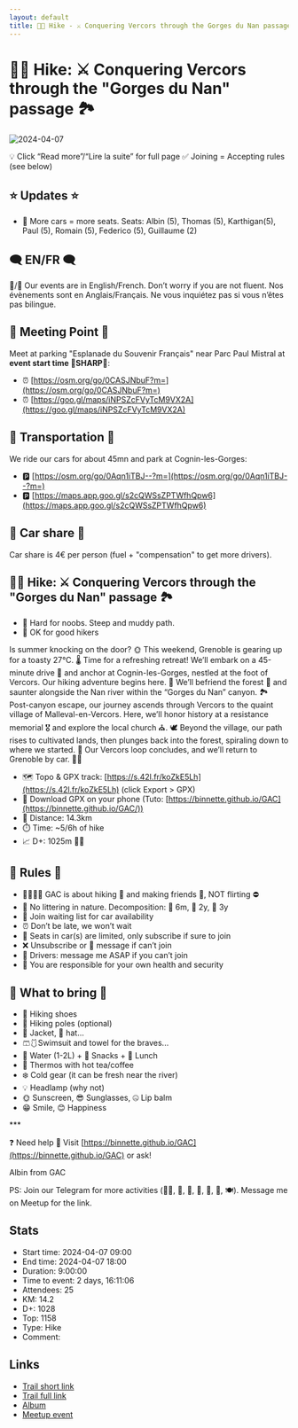 ```yaml
---
layout: default
title: 🥾🔴 Hike - ⚔️ Conquering Vercors through the Gorges du Nan passage 🏞️
---
```


# 🥾🔴 Hike: ⚔️ Conquering Vercors through the "Gorges du Nan" passage 🏞️

![2024-04-07](../img/orig/2024-04-07.jpg)

💡 Click “Read more”/“Lire la suite” for full page ✅ Joining = Accepting rules (see below)

##  ⭐ Updates ⭐ 

* 📅 More cars = more seats. Seats: Albin (5), Thomas (5), Karthigan(5), Paul (5), Romain (5), Federico (5), Guillaume (2)

##  🗨️ EN/FR 🗨️ 
🦅/🐓 Our events are in English/French. Don’t worry if you are not fluent. Nos évènements sont en Anglais/Français. Ne vous inquiétez pas si vous n’êtes pas bilingue.

## 📍 Meeting Point 📍
Meet at parking "Esplanade du Souvenir Français" near Parc Paul Mistral at **event start time 🔺SHARP🔺**:

* ⏰ [https://osm.org/go/0CASJNbuF?m=](https://osm.org/go/0CASJNbuF?m=)
* ⏰ [https://goo.gl/maps/iNPSZcFVyTcM9VX2A](https://goo.gl/maps/iNPSZcFVyTcM9VX2A)

##  🚗 Transportation 🚗 
We ride our cars for about 45mn and park at Cognin-les-Gorges:

* 🅿️ [https://osm.org/go/0Aqn1iTBJ--?m=](https://osm.org/go/0Aqn1iTBJ--?m=)
* 🅿️ [https://maps.app.goo.gl/s2cQWSsZPTWfhQpw6](https://maps.app.goo.gl/s2cQWSsZPTWfhQpw6)

##  🚗 Car share 🚗 
Car share is 4€ per person (fuel + "compensation" to get more drivers).

##  🥾🔴 Hike: ⚔️ Conquering Vercors through the "Gorges du Nan" passage 🏞️ 

* 🔴 Hard for noobs. Steep and muddy path.
* 🔵 OK for good hikers

Is summer knocking on the door? 🌞 This weekend, Grenoble is gearing up for a toasty 27°C. 🌡️ Time for a refreshing retreat! We’ll embark on a 45-minute drive 🚗 and anchor at Cognin-les-Gorges, nestled at the foot of Vercors. Our hiking adventure begins here. 🥾 We’ll befriend the forest 🌲 and saunter alongside the Nan river within the “Gorges du Nan” canyon. 🏞️ Post-canyon escape, our journey ascends through Vercors to the quaint village of Malleval-en-Vercors. Here, we’ll honor history at a resistance memorial 🎖️ and explore the local church ⛪. 🕊️ Beyond the village, our path rises to cultivated lands, then plunges back into the forest, spiraling down to where we started. 🔄 Our Vercors loop concludes, and we’ll return to Grenoble by car. 🚗💨

* 🗺️ Topo & GPX track: [https://s.42l.fr/koZkE5Lh](https://s.42l.fr/koZkE5Lh) (click Export > GPX)
* 📲 Download GPX on your phone (Tuto: [https://binnette.github.io/GAC](https://binnette.github.io/GAC/))
* 📏 Distance: 14.3km
* ⏱️ Time: \~5/6h of hike
* 📈 D+: 1025m 🐱‍👓

##  📜 Rules 📜 

* 🚶‍♀️🚶‍♂️ GAC is about hiking 🥾 and making friends 🤗, NOT flirting ⛔
* 🚮 No littering in nature. Decomposition: 🍊 6m, 🍌 2y, 🥚 3y
* 🚗 Join waiting list for car availability
* ⏰ Don’t be late, we won’t wait
* 💺 Seats in car(s) are limited, only subscribe if sure to join
* ❌ Unsubscribe or 💬 message if can’t join
* 🚗 Drivers: message me ASAP if you can’t join
* 💟 You are responsible for your own health and security

##  🎒 What to bring 🎒 

* 🥾 Hiking shoes
* 🥢 Hiking poles (optional)
* 🧥 Jacket, 👒 hat...
* 🩳🩱Swimsuit and towel for the braves...
* 🧃 Water (1-2L) + 🍫 Snacks + 🥗 Lunch
* 🍵 Thermos with hot tea/coffee
* ❄️ Cold gear (it can be fresh near the river)
* 💡 Headlamp (why not)
* 🌞 Sunscreen, 😎 Sunglasses, 🤐 Lip balm
* 😁 Smile, 😊 Happiness

\*\*\*

❓ Need help 🤔 Visit [https://binnette.github.io/GAC](https://binnette.github.io/GAC) or ask!

Albin from GAC

PS: Join our Telegram for more activities (🧗‍♀️, 🏓, 🎳, 🎲, 🎥, 🎵, 🍽️). Message me on Meetup for the link.

## Stats

- Start time: 2024-04-07 09:00
- End time: 2024-04-07 18:00
- Duration: 9:00:00
- Time to event: 2 days, 16:11:06
- Attendees: 25
- KM: 14.2
- D+: 1028
- Top: 1158
- Type: Hike
- Comment: 

## Links

- [Trail short link](https://s.42l.fr/koZkE5Lh)
- [Trail full link](https://brouter.de/brouter-web/#map=14/45.1559/5.4279/OpenTopoMap&lonlats=5.41244,45.170564;5.411998,45.170068;5.430207,45.162432;5.436111,45.146293;5.438941,45.147975;5.438495,45.140261;5.417853,45.14422;5.408878,45.158208;5.41369,45.168763;5.412762,45.17073&profile=hiking-mountain)
- [Album](https://binnette.github.io/GacImg2024/2024-04-07-🥾🔴-Hike-⚔️-Conquering-Vercors-through-the-Gorges-du-Nan-passage-🏞️.html)
- [Meetup event](https://www.meetup.com/grenoble-adventure-club-english-french/events/300210117/)
